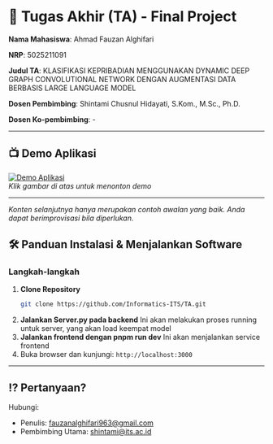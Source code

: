 # 🏁 Tugas Akhir (TA) - Final Project

**Nama Mahasiswa**: Ahmad Fauzan Alghifari

**NRP**: 5025211091

**Judul TA**: KLASIFIKASI KEPRIBADIAN MENGGUNAKAN DYNAMIC DEEP GRAPH CONVOLUTIONAL NETWORK DENGAN AUGMENTASI DATA BERBASIS LARGE LANGUAGE MODEL

**Dosen Pembimbing**: Shintami Chusnul Hidayati, S.Kom., M.Sc., Ph.D.

**Dosen Ko-pembimbing**: -

---

## 📺 Demo Aplikasi  

[![Demo Aplikasi](https://i9.ytimg.com/vi_webp/ONg10NYy7k8/mq2.webp?sqp=CNC7rMQG-oaymwEmCMACELQB8quKqQMa8AEB-AH-CYAC0AWKAgwIABABGGIgYihiMA8=&rs=AOn4CLB6yhSszHZ7GlVhCXIINEEMWoowlA)](https://www.youtube.com/watch?v=ONg10NYy7k8)  
*Klik gambar di atas untuk menonton demo*

---

*Konten selanjutnya hanya merupakan contoh awalan yang baik. Anda dapat berimprovisasi bila diperlukan.*

## 🛠 Panduan Instalasi & Menjalankan Software  

### Langkah-langkah  
1. **Clone Repository**  
   ```bash
   git clone https://github.com/Informatics-ITS/TA.git
   ```
2. **Jalankan Server.py pada backend**
   Ini akan melakukan proses running untuk server, yang akan load keempat model
3. **Jalankan frontend dengan pnpm run dev**
   Ini akan menjalankan service frontend
5. Buka browser dan kunjungi: `http://localhost:3000` 
---




## ⁉️ Pertanyaan?

Hubungi:
- Penulis: fauzanalghifari963@gmail.com
- Pembimbing Utama: shintami@its.ac.id
